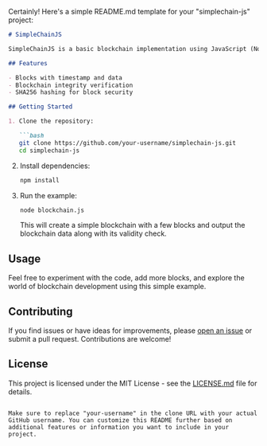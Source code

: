 Certainly! Here's a simple README.md template for your "simplechain-js" project:

```markdown
# SimpleChainJS

SimpleChainJS is a basic blockchain implementation using JavaScript (Node.js). It provides a simple and easy-to-understand example of how a blockchain works.

## Features

- Blocks with timestamp and data
- Blockchain integrity verification
- SHA256 hashing for block security

## Getting Started

1. Clone the repository:

   ```bash
   git clone https://github.com/your-username/simplechain-js.git
   cd simplechain-js
   ```

2. Install dependencies:

   ```bash
   npm install
   ```

3. Run the example:

   ```bash
   node blockchain.js
   ```

   This will create a simple blockchain with a few blocks and output the blockchain data along with its validity check.

## Usage

Feel free to experiment with the code, add more blocks, and explore the world of blockchain development using this simple example.

## Contributing

If you find issues or have ideas for improvements, please [open an issue](https://github.com/your-username/simplechain-js/issues) or submit a pull request. Contributions are welcome!

## License

This project is licensed under the MIT License - see the [LICENSE.md](LICENSE.md) file for details.
```

Make sure to replace "your-username" in the clone URL with your actual GitHub username. You can customize this README further based on additional features or information you want to include in your project.